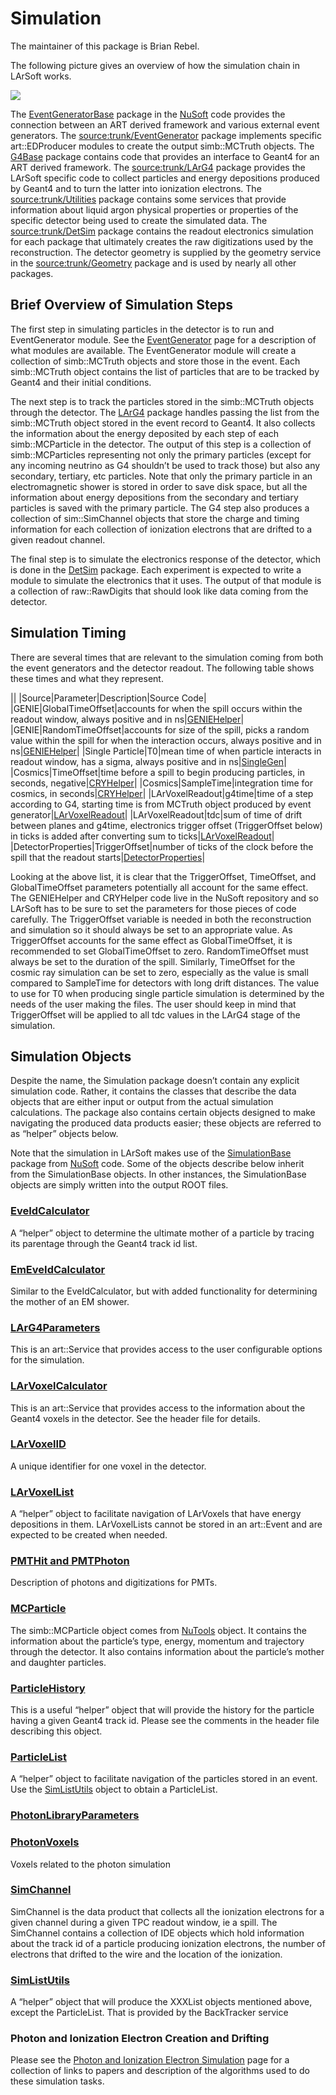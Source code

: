Simulation
==========================

The maintainer of this package is Brian Rebel.

The following picture gives an overview of how the simulation chain in LArSoft works.

![](/redmine/attachments/download/30666/simulation_chain.png)

The [EventGeneratorBase](https://cdcvs.fnal.gov/redmine/projects/nusoftart/wiki/EventGeneratorBase) package in the [NuSoft](https://cdcvs.fnal.gov/redmine/projects/nusoftart/wiki) code provides the connection between an ART derived framework and various external event generators. The [source:trunk/EventGenerator](/redmine/projects/larsoft/repository/entry/trunk/EventGenerator) package implements specific art::EDProducer modules to create the output simb::MCTruth objects. The [G4Base](https://cdcvs.fnal.gov/redmine/projects/nusoftart/wiki/G4Base) package contains code that provides an interface to Geant4 for an ART derived framework. The [source:trunk/LArG4](/redmine/projects/larsoft/repository/entry/trunk/LArG4) package provides the LArSoft specific code to collect particles and energy depositions produced by Geant4 and to turn the latter into ionization electrons. The [source:trunk/Utilities](/redmine/projects/larsoft/repository/entry/trunk/Utilities) package contains some services that provide information about liquid argon physical properties or properties of the specific detector being used to create the simulated data. The [source:trunk/DetSim](/redmine/projects/larsoft/repository/entry/trunk/DetSim) package contains the readout electronics simulation for each package that ultimately creates the raw digitizations used by the reconstruction. The detector geometry is supplied by the geometry service in the [source:trunk/Geometry](/redmine/projects/larsoft/repository/entry/trunk/Geometry) package and is used by nearly all other packages.

Brief Overview of Simulation Steps
--------------------------------------------------------------------------

The first step in simulating particles in the detector is to run and EventGenerator module. See the [EventGenerator](EventGenerator) page for a description of what modules are available. The EventGenerator module will create a collection of simb::MCTruth objects and store those in the event. Each simb::MCTruth object contains the list of particles that are to be tracked by Geant4 and their initial conditions.

The next step is to track the particles stored in the simb::MCTruth objects through the detector. The [LArG4](LArG4) package handles passing the list from the simb::MCTruth object stored in the event record to Geant4. It also collects the information about the energy deposited by each step of each simb::MCParticle in the detector. The output of this step is a collection of simb::MCParticles representing not only the primary particles (except for any incoming neutrino as G4 shouldn’t be used to track those) but also any secondary, tertiary, etc particles. Note that only the primary particle in an electromagnetic shower is stored in order to save disk space, but all the information about energy depositions from the secondary and tertiary particles is saved with the primary particle. The G4 step also produces a collection of sim::SimChannel objects that store the charge and timing information for each collection of ionization electrons that are drifted to a given readout channel.

The final step is to simulate the electronics response of the detector, which is done in the [DetSim](DetSim) package. Each experiment is expected to write a module to simulate the electronics that it uses. The output of that module is a collection of raw::RawDigits that should look like data coming from the detector.

Simulation Timing
----------------------------------------

There are several times that are relevant to the simulation coming from both the event generators and the detector readout. The following table shows these times and what they represent.

||
|Source|Parameter|Description|Source Code|
|GENIE|GlobalTimeOffset|accounts for when the spill occurs within the readout window, always positive and in ns|[GENIEHelper](https://cdcvs.fnal.gov/redmine/projects/nusoftart/repository/changes/nutools/EventGeneratorBase/GENIE/GENIEHelper.cxx)|
|GENIE|RandomTimeOffset|accounts for size of the spill, picks a random value within the spill for when the interaction occurs, always positive and in ns|[GENIEHelper](https://cdcvs.fnal.gov/redmine/projects/nusoftart/repository/changes/nutools/EventGeneratorBase/GENIE/GENIEHelper.cxx)|
|Single Particle|T0|mean time of when particle interacts in readout window, has a sigma, always positive and in ns|[SingleGen](https://cdcvs.fnal.gov/redmine/projects/larsoftsvn/repository/entry/trunk/EventGenerator/SingleGen_module.cc)|
|Cosmics|TimeOffset|time before a spill to begin producing particles, in seconds, negative|[CRYHelper](https://cdcvs.fnal.gov/redmine/projects/nusoftart/repository/entry/nutools/EventGeneratorBase/CRY/CRYHelper.cxx)|
|Cosmics|SampleTime|integration time for cosmics, in seconds|[CRYHelper](https://cdcvs.fnal.gov/redmine/projects/nusoftart/repository/entry/nutools/EventGeneratorBase/CRY/CRYHelper.cxx)|
|LArVoxelReadout|g4time|time of a step according to G4, starting time is from MCTruth object produced by event generator|[LArVoxelReadout](https://cdcvs.fnal.gov/redmine/projects/larsoftsvn/repository/entry/trunk/LArG4/LArVoxelReadout.cxx)|
|LArVoxelReadout|tdc|sum of time of drift between planes and g4time, electronics trigger offset (TriggerOffset below) in ticks is added after converting sum to ticks|[LArVoxelReadout](https://cdcvs.fnal.gov/redmine/projects/larsoftsvn/repository/entry/trunk/LArG4/LArVoxelReadout.cxx)|
|DetectorProperties|TriggerOffset|number of ticks of the clock before the spill that the readout starts|[DetectorProperties](https://cdcvs.fnal.gov/redmine/projects/larsoftsvn/repository/entry/trunk/Utilities/DetectorProperties.h)|

Looking at the above list, it is clear that the TriggerOffset, TimeOffset, and GlobalTimeOffset parameters potentially all account for the same effect. The GENIEHelper and CRYHelper code live in the NuSoft repository and so LArSoft has to be sure to set the parameters for those pieces of code carefully. The TriggerOffset variable is needed in both the reconstruction and simulation so it should always be set to an appropriate value. As TriggerOffset accounts for the same effect as GlobalTimeOffset, it is recommended to set GlobalTimeOffset to zero. RandomTimeOffset must always be set to the duration of the spill. Similarly, TimeOffset for the cosmic ray simulation can be set to zero, especially as the value is small compared to SampleTime for detectors with long drift distances. The value to use for T0 when producing single particle simulation is determined by the needs of the user making the files. The user should keep in mind that TriggerOffset will be applied to all tdc values in the LArG4 stage of the simulation.

Simulation Objects
------------------------------------------

Despite the name, the Simulation package doesn’t contain any explicit simulation code. Rather, it contains the classes that describe the data objects that are either input or output from the actual simulation calculations. The package also contains certain objects designed to make navigating the produced data products easier; these objects are referred to as “helper” objects below.

Note that the simulation in LArSoft makes use of the [SimulationBase](https://cdcvs.fnal.gov/redmine/projects/nusoftart/wiki/SimulationBase) package from [NuSoft](https://cdcvs.fnal.gov/redmine/projects/nusoftart/wiki) code. Some of the objects describe below inherit from the SimulationBase objects. In other instances, the SimulationBase objects are simply written into the output ROOT files.

### [EveIdCalculator](//cdcvs.fnal.govhttps://cdcvs.fnal.gov/redmine/projects/larsoftsvn/repository/entry/trunk/Simulation/EveIdCalculator.h)

A “helper” object to determine the ultimate mother of a particle by tracing its parentage through the Geant4 track id list.

### [EmEveIdCalculator](//cdcvs.fnal.govhttps://cdcvs.fnal.gov/redmine/projects/larsoftsvn/repository/entry/trunk/Simulation/EveIdCalculator.h)

Similar to the EveIdCalculator, but with added functionality for determining the mother of an EM shower.

### [LArG4Parameters](//cdcvs.fnal.govhttps://cdcvs.fnal.gov/redmine/projects/larsoftsvn/repository/entry/trunk/Simulation/LArG4Parameters.h)

This is an art::Service that provides access to the user configurable options for the simulation.

### [LArVoxelCalculator](//cdcvs.fnal.govhttps://cdcvs.fnal.gov/redmine/projects/larsoftsvn/repository/entry/trunk/Simulation/LArVoxelCalculator.h)

This is an art::Service that provides access to the information about the Geant4 voxels in the detector. See the header file for details.

### [LArVoxelID](//cdcvs.fnal.govhttps://cdcvs.fnal.gov/redmine/projects/larsoftsvn/repository/entry/trunk/Simulation/LArVoxelID.h)

A unique identifier for one voxel in the detector.

### [LArVoxelList](https://cdcvs.fnal.gov/redmine/projects/larsoftsvn/repository/entry/trunk/Simulation/LArVoxelList.h)

A “helper” object to facilitate navigation of LArVoxels that have energy depositions in them. LArVoxelLists cannot be stored in an art::Event and are expected to be created when needed.

### [PMTHit and PMTPhoton](https://cdcvs.fnal.gov/redmine/projects/larsoftsvn/repository/entry/trunk/Simulation/PMTHit.h)

Description of photons and digitizations for PMTs.

### [MCParticle](https://cdcvs.fnal.gov/redmine/projects/larsoftsvn/repository/entry/trunk/SimulationBase/MCParticle.h)

The simb::MCParticle object comes from [NuTools](https://cdcvs.fnal.gov/redmine/projects/nusoftart/repository/entry/nutools/SimulationBase/MCParticle.h) object. It contains the information about the particle’s type, energy, momentum and trajectory through the detector. It also contains information about the particle’s mother and daughter particles.

### [ParticleHistory](//cdcvs.fnal.govhttps://cdcvs.fnal.gov/redmine/projects/larsoftsvn/repository/entry/trunk/Simulation/ParticleHistory.h)

This is a useful “helper” object that will provide the history for the particle having a given Geant4 track id. Please see the comments in the header file describing this object.

### [ParticleList](https://cdcvs.fnal.gov/redmine/projects/larsoftsvn/repository/entry/trunk/Simulation/ParticleList.h)

A “helper” object to facilitate navigation of the particles stored in an event. Use the [SimListUtils](https://cdcvs.fnal.gov/redmine/projects/larsoftsvn/repository/entry/trunk/Simulation/SimListUtils.h) object to obtain a ParticleList.

### [PhotonLibraryParameters](https://cdcvs.fnal.gov/redmine/projects/larsoftsvn/repository/entry/trunk/Simulation/PhotonLibraryParameters.h)

### [PhotonVoxels](https://cdcvs.fnal.gov/redmine/projects/larsoftsvn/repository/entry/trunk/Simulation/PhotonVoxels.h)

Voxels related to the photon simulation

### [SimChannel](https://cdcvs.fnal.gov/redmine/projects/larsoftsvn/repository/entry/trunk/Simulation/SimChannel.h)

SimChannel is the data product that collects all the ionization electrons for a given channel during a given TPC readout window, ie a spill. The SimChannel contains a collection of IDE objects which hold information about the track id of a particle producing ionization electrons, the number of electrons that drifted to the wire and the location of the ionization.

### [SimListUtils](https://cdcvs.fnal.gov/redmine/projects/larsoftsvn/repository/entry/trunk/Simulation/SimListUtils.h)

A “helper” object that will produce the XXXList objects mentioned above, except the ParticleList. That is provided by the BackTracker service

### Photon and Ionization Electron Creation and Drifting

Please see the [Photon and Ionization Electron Simulation](Photon_and_Ionization_Electron_Simulation) page for a collection of links to papers and description of the algorithms used to do these simulation tasks.
